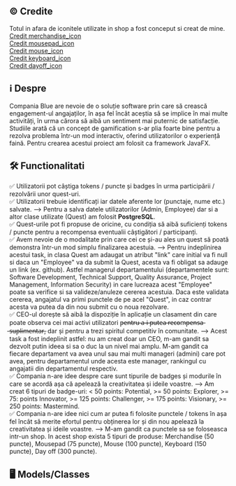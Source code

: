 <h2> © Credite </h2>
Totul in afara de iconitele utilizate in shop a fost conceput si creat de mine.
<br>
<a href="https://www.flaticon.com/free-icon/merchandise_4047583?term=merchandise&page=1&position=1&origin=tag&related_id=4047583">Credit merchandise_icon</a>
<br>
<a href="https://www.vecteezy.com/png/1203943-mouse-pad-computer">Credit mousepad_icon</a>
<br>
<a href="https://www.flaticon.com/free-icon/mouse_10335248?term=mouse&page=1&position=15&origin=tag&related_id=10335248">Credit mouse_icon</a>
<br>
<a href="https://www.flaticon.com/free-icon/keyboard_2263611?term=keyboard&page=1&position=1&origin=tag&related_id=2263611">Credit keyboard_icon</a>
<br>
<a href="https://www.flaticon.com/free-icon/day-off_7174337?term=day+off&page=1&position=1&origin=search&related_id=7174337">Credit dayoff_icon</a>

<h2> ℹ️ Despre </h2>
Compania Blue are nevoie de o soluție software prin care să crească engagement-ul angajaților, în așa fel încât aceștia să se implice în mai multe activități, în urma cărora să aibă un sentiment mai puternic de satisfacție. Studiile arată că un concept de gamification s-ar plia foarte bine pentru a rezolva problema într-un mod interactiv, oferind utilizatorilor o experiență faină.
Pentru crearea acestui proiect am folosit ca framework JavaFX.

<h2> 🛠️ Functionalitati </h2>
✅ Utilizatorii pot câștiga tokens / puncte și badges în urma participării / rezolvării unor quest-uri.
<br>
✅ Utilizatorii trebuie identificați iar datele aferente lor (punctaje, nume etc.) salvate. --> Pentru a salva datele utilizatorilor (Admin, Employee) dar si a altor clase utilizate (Quest) am folosit <strong>PostgreSQL</strong>.
<br>
✅ Quest-urile pot fi propuse de oricine, cu condiția să aibă suficienți tokens / puncte pentru a recompensa eventualii câștigători / participanți.
<br>
✅ Avem nevoie de o modalitate prin care cei ce și-au ales un quest să poată demonstra într-un mod simplu finalizarea acestuia. --> Pentru indeplinirea acestui task, in clasa Quest am adaugat un atribut "link" care initial va fi null si daca un "Employee" va da submit la Quest, acesta va fi obligat sa adauge un link (ex. github). Astfel managerul departamentului (departamentele sunt: Software Development, Technical Support, Quality Assurance, Project Management, Information Security) in care lucreaza acest "Employee" poate sa verifice si sa valideze/anuleze cererea acestuia. Daca este validata cererea, angajatul va primi punctele de pe acel "Quest", in caz contrar acesta va putea da din nou submit cu o noua rezolvare.
<br>
✅ CEO-ul dorește să aibă la dispoziție în aplicație un clasament din care poate observa cei mai activi utilizatori p̶e̶n̶t̶r̶u̶ ̶a̶-̶i̶ ̶p̶u̶t̶e̶a̶ ̶r̶e̶c̶o̶m̶p̶e̶n̶s̶a̶ ̶s̶u̶p̶l̶i̶m̶e̶n̶t̶a̶r̶, dar și pentru a trezi spiritul competitiv în comunitate. --> Acest task a fost indeplinit astfel: nu am creat doar un CEO, m-am gandit sa dezvolt putin ideea si sa o duc la un nivel mai amplu. M-am gandit ca fiecare departament va avea unul sau mai multi manageri (admini) care pot avea, pentru departamentul unde acesta este manager, rankingul cu angajatii din departamentul respectiv.
<br>
✅ Compania n-are idee despre care sunt tipurile de badges și modurile în care se acordă așa că apelează la creativitatea și ideile voastre. --> Am creat 6 tipuri de badge-uri: < 50 points: Potential, >= 50 points: Explorer, >= 75: points Innovator, >= 125 points: Challenger, >= 175 points: Visionary, >= 250 points: Mastermind.
<br>
✅ Compania n-are idee nici cum ar putea fi folosite punctele / tokens în așa fel încât să merite efortul pentru obținerea lor și din nou apelează la creativitatea și ideile voastre. --> M-am gandit ca punctele sa se foloseasca intr-un shop. In acest shop exista 5 tipuri de produse: Merchandise (50 puncte), Mousepad (75 puncte), Mouse (100 puncte), Keyboard (150 puncte), Day off (300 puncte). 
<br>

<h2>🖥️ Models/Classes </h2>
<strong></strong> <i></i>
<br>

